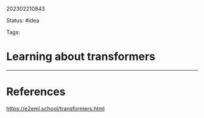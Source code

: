 202302210843

Status: #idea

Tags:

# Learning about transformers


---
# References
https://e2eml.school/transformers.html